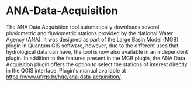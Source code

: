 # ANA-Data-Acquisition
The ANA Data Acquisition tool automatically downloads several pluviometric and fluviometric stations provided by the National Water Agency (ANA). It was designed as part of the Large Basin Model (MGB) plugin in Quantum GIS software, however, due to the different uses that hydrological data can have, the tool is now also available in an independent plugin.  In addition to the features present in the MGB plugin, the ANA Data Acquisition plugin offers the option to select the stations of interest directly in the QGIS interface. Plugin's manual available at <https://www.ufrgs.br/hge/ana-data-acquisition/>.

